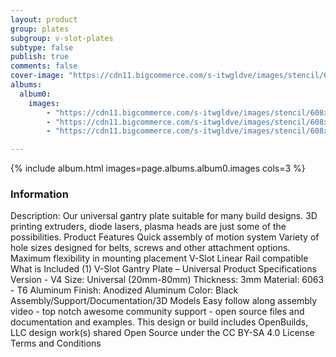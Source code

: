 ```yaml
---
layout: product
group: plates
subgroup: v-slot-plates
subtype: false
publish: true
comments: false
cover-image: "https://cdn11.bigcommerce.com/s-itwgldve/images/stencil/608x608/products/121/5142/v-slot_gantry_plate_-_universal_profile__87539.1675310604.png?c=2"
albums:
  album0:
    images:
        - "https://cdn11.bigcommerce.com/s-itwgldve/images/stencil/608x608/products/121/5142/v-slot_gantry_plate_-_universal_profile__87539.1675310604.png?c=2"
        - "https://cdn11.bigcommerce.com/s-itwgldve/images/stencil/608x608/products/121/4424/vslot_gantry_plate__80630.1675310604.jpg?c=2"
        - "https://cdn11.bigcommerce.com/s-itwgldve/images/stencil/608x608/products/121/1370/20mm_plate_examples_1__73932.1675310604.jpg?c=2"

---
```


{% include album.html images=page.albums.album0.images cols=3 %}

### Information

Description:
 Our universal gantry plate suitable for many build designs. 3D printing extruders, diode lasers, plasma heads are just some of the possibilities. Product Features  Quick assembly of motion system Variety of hole sizes designed for belts, screws and other attachment options. Maximum flexibility in mounting placement V-Slot Linear Rail compatible What is Included  (1) V-Slot Gantry Plate – Universal Product Specifications  Version - V4 Size: Universal (20mm-80mm) Thickness: 3mm Material: 6063 - T6 Aluminum Finish: Anodized Aluminum Color: Black   Assembly/Support/Documentation/3D Models   Easy follow along assembly video - top notch awesome community support - open source files and documentation and examples. This design or build includes  OpenBuilds, LLC design work(s) shared Open Source under the CC BY-SA 4.0 License Terms and Conditions  

